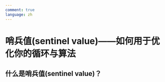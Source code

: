 ```yaml
---
comment: true
language: zh
---
```


# 哨兵值(sentinel value)——如何用于优化你的循环与算法



## 什么是哨兵值(sentinel value)？